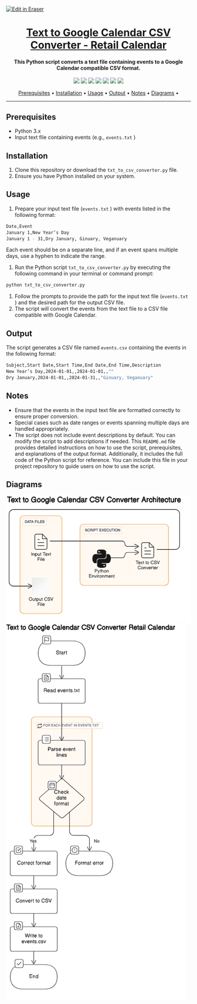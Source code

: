 <p><a target="_blank" href="https://app.eraser.io/workspace/anYrqassWvwDxK5i8Thm" id="edit-in-eraser-github-link"><img alt="Edit in Eraser" src="https://firebasestorage.googleapis.com/v0/b/second-petal-295822.appspot.com/o/images%2Fgithub%2FOpen%20in%20Eraser.svg?alt=media&amp;token=968381c8-a7e7-472a-8ed6-4a6626da5501"></a></p>

<h1 align="center"><a href="https://github.com/ronknight/Text-to-Google-Calendar-CSV-Converter-Retail-Calendar">Text to Google Calendar CSV Converter - Retail Calendar</a></h1>
<h4 align="center">This Python script converts a text file containing events to a Google Calendar compatible CSV format.</h4>

<p align="center">
<a href="https://twitter.com/PinoyITSolution"><img src="https://img.shields.io/twitter/follow/PinoyITSolution?style=social"></a>
<a href="https://github.com/ronknight?tab=followers"><img src="https://img.shields.io/github/followers/ronknight?style=social"></a>
<a href="https://youtube.com/@PinoyITSolution"><img src="https://img.shields.io/youtube/channel/subscribers/UCeoETAlg3skyMcQPqr97omg"></a>
<a href="https://github.com/ronknight/Text-to-Google-Calendar-CSV-Converter-Retail-Calendar/issues"><img src="https://img.shields.io/badge/contributions-welcome-brightgreen.svg?style=flat"></a>
<a href="https://github.com/ronknight/Text-to-Google-Calendar-CSV-Converter-Retail-Calendar/blob/master/LICENSE"><img src="https://img.shields.io/badge/License-MIT-yellow.svg"></a>
<a href="#"><img src="https://img.shields.io/badge/Made%20with-Python-1f425f.svg"></a>
<a href="https://github.com/ronknight"><img src="https://img.shields.io/badge/Made%20with%20%F0%9F%A4%8D%20by%20-%20Ronknight%20-%20red"></a>
</p>

<p align="center">
  <a href="#prerequisites">Prerequisites</a> •
  <a href="#installation">Installation</a> •
  <a href="#usage">Usage</a> •
  <a href="#output">Output</a> •
  <a href="#notes">Notes</a> •
  <a href="#diagrams">Diagrams</a> •
</p>

---

## Prerequisites
- Python 3.x
- Input text file containing events (e.g., `events.txt` )
## Installation
1. Clone this repository or download the `txt_to_csv_converter.py`  file.
2. Ensure you have Python installed on your system.
## Usage
1. Prepare your input text file (`events.txt` ) with events listed in the following format:
```bash
Date,Event
January 1,New Year’s Day
January 1 - 31,Dry January, Ginuary, Veganuary
```
Each event should be on a separate line, and if an event spans multiple days, use a hyphen to indicate the range.

1. Run the Python script `txt_to_csv_converter.py`  by executing the following command in your terminal or command prompt:
```bash
python txt_to_csv_converter.py
```
1. Follow the prompts to provide the path for the input text file (`events.txt` ) and the desired path for the output CSV file.
2. The script will convert the events from the text file to a CSV file compatible with Google Calendar.
## Output
The script generates a CSV file named `events.csv` containing the events in the following format:

```bash
Subject,Start Date,Start Time,End Date,End Time,Description
New Year’s Day,2024-01-01,,2024-01-01,,""
Dry January,2024-01-01,,2024-01-31,,"Ginuary, Veganuary"
```
## Notes
- Ensure that the events in the input text file are formatted correctly to ensure proper conversion.
- Special cases such as date ranges or events spanning multiple days are handled appropriately.
- The script does not include event descriptions by default. You can modify the script to add descriptions if needed.
This `README.md` file provides detailed instructions on how to use the script, prerequisites, and explanations of the output format. Additionally, it includes the full code of the Python script for reference. You can include this file in your project repository to guide users on how to use the script.


<!-- eraser-additional-content -->
## Diagrams
<!-- eraser-additional-files -->
<a href="/README-Text to Google Calendar CSV Converter Architecture-1.eraserdiagram" data-element-id="iItwQoNKVJlFR_1o7Nad9"><img src="/.eraser/anYrqassWvwDxK5i8Thm___3Jivg2tjMecMlrHwbIVIBR8f7U03___---diagram----8d29172fed82262b0b3702582912298b-Text-to-Google-Calendar-CSV-Converter-Architecture.png" alt="" data-element-id="iItwQoNKVJlFR_1o7Nad9" /></a>
<a href="/README-Text to Google Calendar CSV Converter Retail Calendar-2.eraserdiagram" data-element-id="QYRYHAQHyjTnHqE6RZsnl"><img src="/.eraser/anYrqassWvwDxK5i8Thm___3Jivg2tjMecMlrHwbIVIBR8f7U03___---diagram----b6bfff32a7a3405c1d75cbd371cb057c-Text-to-Google-Calendar-CSV-Converter-Retail-Calendar.png" alt="" data-element-id="QYRYHAQHyjTnHqE6RZsnl" /></a>
<!-- end-eraser-additional-files -->
<!-- end-eraser-additional-content -->
<!--- Eraser file: https://app.eraser.io/workspace/anYrqassWvwDxK5i8Thm --->
